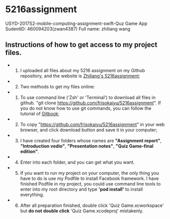 # 5216assignment
USYD-2017S2-mobile-computing-assignment-swift-Quz Game App
SudentID: 460094203(zwan4387)
Full name: zhiliang wang
## Instructions of how to get access to my project files.
- 1. I uploaded all files about my 5216 assignment on my Github repository, and the website is [Zhiliang's 5216assignment](https://github.com/frisokaiyu/5216assignment);
- 2. Two methods to get my files online:
- 1) To use command line ('Zsh' or 'Terminal') to download all files in github. "git clone https://github.com/frisokaiyu/5216assignment". If you do not know how to use git commands, you can follow the tutorial of [Gitbook](https://git-scm.com/book/en/v2/);
- 2) To copy "https://github.com/frisokaiyu/5216assignment" in your web browser, and click download button and save it in your computer;
- 3. I have created four folders whose names are **"Assignment report"**, **"Introduction vedio"**, **"Presentation notes"**, **"Quiz Game-final edition"**.
- 4. Enter into each folder, and you can get what you want.
- 5. If you want to run my project on your computer, the only thing you have to do is use my Podfile to install Facebook framework. I have finished Podfile in my project, you could use command line tools to enter into my root directory and type **'pod install'** to install everything.
- 6. After all preparation finished, double click 'Quiz Game.xcworkspace' but **do not double click** 'Quiz Game.xcodeproj' mistakenly.

